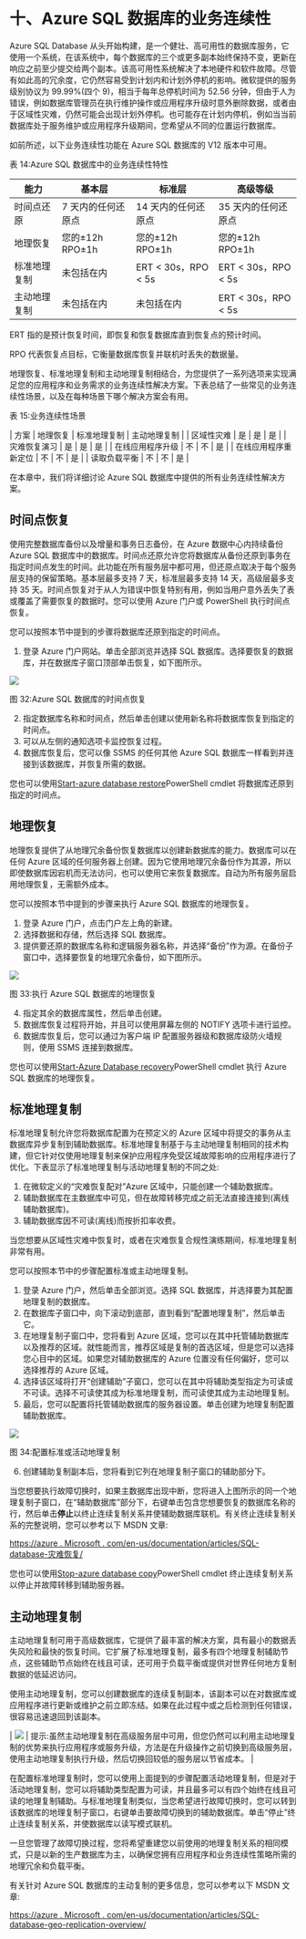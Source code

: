 # 十、Azure SQL 数据库的业务连续性

Azure SQL Database 从头开始构建，是一个健壮、高可用性的数据库服务，它使用一个系统，在该系统中，每个数据库的三个或更多副本始终保持不变，更新在响应之前至少提交给两个副本。该高可用性系统解决了本地硬件和软件故障。尽管有如此高的冗余度，它仍然容易受到计划内和计划外停机的影响。微软提供的服务级别协议为 99.99%(四个 9)，相当于每年总停机时间为 52.56 分钟，但由于人为错误，例如数据库管理员在执行维护操作或应用程序升级时意外删除数据，或者由于区域性灾难，仍然可能会出现计划外停机。也可能存在计划内停机，例如当当前数据库处于服务维护或应用程序升级期间，您希望从不同的位置运行数据库。

如前所述，以下业务连续性功能在 Azure SQL 数据库的 V12 版本中可用。

表 14:Azure SQL 数据库中的业务连续性特性

| 能力 | 基本层 | 标准层 | 高级等级 |
| --- | --- | --- | --- |
| 时间点还原 | 7 天内的任何还原点 | 14 天内的任何还原点 | 35 天内的任何还原点 |
| 地理恢复 | 您的±12h RPO±1h | 您的±12h RPO±1h | 您的±12h RPO±1h |
| 标准地理复制 | 未包括在内 | ERT < 30s，RPO < 5s | ERT < 30s，RPO < 5s |
| 主动地理复制 | 未包括在内 | 未包括在内 | ERT < 30s，RPO < 5s |

ERT 指的是预计恢复时间，即恢复和恢复数据库直到恢复点的预计时间。

RPO 代表恢复点目标，它衡量数据库恢复并联机时丢失的数据量。

地理恢复、标准地理复制和主动地理复制相结合，为您提供了一系列选项来实现满足您的应用程序和业务需求的业务连续性解决方案。下表总结了一些常见的业务连续性场景，以及在每种场景下哪个解决方案会有用。

表 15:业务连续性场景

| 方案 | 地理恢复 | 标准地理复制 | 主动地理复制 |
| 区域性灾难 | 是 | 是 | 是 |
| 灾难恢复演习 | 是 | 是 | 是 |
| 在线应用程序升级 | 不 | 不 | 是 |
| 在线应用程序重新定位 | 不 | 不 | 是 |
| 读取负载平衡 | 不 | 不 | 是 |

在本章中，我们将详细讨论 Azure SQL 数据库中提供的所有业务连续性解决方案。

## 时间点恢复

使用完整数据库备份以及增量和事务日志备份，在 Azure 数据中心内持续备份 Azure SQL 数据库中的数据库。时间点还原允许您将数据库从备份还原到事务在指定时间点发生的时间。此功能在所有服务层中都可用，但还原点取决于每个服务层支持的保留策略。基本层最多支持 7 天，标准层最多支持 14 天，高级层最多支持 35 天。时间点恢复对于从人为错误中恢复特别有用，例如当用户意外丢失了表或覆盖了需要恢复的数据时。您可以使用 Azure 门户或 PowerShell 执行时间点恢复。

您可以按照本节中提到的步骤将数据库还原到指定的时间点。

1.  登录 Azure 门户网站。单击全部浏览并选择 SQL 数据库。选择要恢复的数据库，并在数据库子窗口顶部单击恢复，如下图所示。

![](img/image038.jpg)

图 32:Azure SQL 数据库的时间点恢复

2.  指定数据库名称和时间点，然后单击创建以使用新名称将数据库恢复到指定的时间点。
3.  可以从左侧的通知选项卡监控恢复过程。
4.  数据库恢复后，您可以像 SSMS 的任何其他 Azure SQL 数据库一样看到并连接到该数据库，并恢复所需的数据。

您也可以使用[Start-azure database restore](https://msdn.microsoft.com/library/dn720218.aspx?f=255&MSPPError=-2147217396)PowerShell cmdlet 将数据库还原到指定的时间点。

## 地理恢复

地理恢复提供了从地理冗余备份恢复数据库以创建新数据库的能力。数据库可以在任何 Azure 区域的任何服务器上创建。因为它使用地理冗余备份作为其源，所以即使数据库因宕机而无法访问，也可以使用它来恢复数据库。自动为所有服务层启用地理恢复，无需额外成本。

您可以按照本节中提到的步骤来执行 Azure SQL 数据库的地理恢复。

1.  登录 Azure 门户，点击门户左上角的新建。
2.  选择数据和存储，然后选择 SQL 数据库。
3.  提供要还原的数据库名称和逻辑服务器名称，并选择“备份”作为源。在备份子窗口中，选择要恢复的地理冗余备份，如下图所示。

![](img/image039.jpg)

图 33:执行 Azure SQL 数据库的地理恢复

4.  指定其余的数据库属性，然后单击创建。
5.  数据库恢复过程将开始，并且可以使用屏幕左侧的 NOTIFY 选项卡进行监控。
6.  数据库恢复后，您可以通过为客户端 IP 配置服务器级和数据库级防火墙规则，使用 SSMS 连接到数据库。

您也可以使用[Start-Azure Database recovery](https://msdn.microsoft.com/library/azure/dn720224.aspx)PowerShell cmdlet 执行 Azure SQL 数据库的地理恢复。

## 标准地理复制

标准地理复制允许您将数据库配置为在预定义的 Azure 区域中将提交的事务从主数据库异步复制到辅助数据库。标准地理复制基于与主动地理复制相同的技术构建，但它针对仅使用地理复制来保护应用程序免受区域故障影响的应用程序进行了优化。下表显示了标准地理复制与活动地理复制的不同之处:

1.  在微软定义的“灾难恢复配对”Azure 区域中，只能创建一个辅助数据库。
2.  辅助数据库在主数据库中可见，但在故障转移完成之前无法直接连接到(离线辅助数据库)。
3.  辅助数据库因不可读(离线)而按折扣率收费。

当您想要从区域性灾难中恢复时，或者在灾难恢复合规性演练期间，标准地理复制非常有用。

您可以按照本节中的步骤配置标准或主动地理复制。

1.  登录 Azure 门户，然后单击全部浏览。选择 SQL 数据库，并选择要为其配置地理复制的数据库。
2.  在数据库子窗口中，向下滚动到底部，直到看到“配置地理复制”，然后单击它。
3.  在地理复制子窗口中，您将看到 Azure 区域，您可以在其中托管辅助数据库以及推荐的区域。就性能而言，推荐区域是复制的首选区域，但是您可以选择您心目中的区域。如果您对辅助数据库的 Azure 位置没有任何偏好，您可以选择推荐的 Azure 区域。
4.  选择该区域将打开“创建辅助”子窗口，您可以在其中将辅助类型指定为可读或不可读。选择不可读使其成为标准地理复制，而可读使其成为主动地理复制。
5.  最后，您可以配置将托管辅助数据库的服务器设置。单击创建为地理复制配置辅助数据库。

![](img/image040.jpg)

图 34:配置标准或活动地理复制

6.  创建辅助复制副本后，您将看到它列在地理复制子窗口的辅助部分下。

当您想要执行故障切换时，如果主数据库出现中断，您将进入上图所示的同一个地理复制子窗口，在“辅助数据库”部分下，右键单击包含您想要恢复的数据库名称的行，然后单击**停止**以终止连续复制关系并使辅助数据库联机。有关终止连续复制关系的完整说明，您可以参考以下 MSDN 文章:

[https://azure . Microsoft . com/en-us/documentation/articles/SQL-database-灾难恢复/](https://azure.microsoft.com/en-us/documentation/articles/sql-database-disaster-recovery/)

您也可以使用[Stop-azure database copy](https://msdn.microsoft.com/library/dn720223)PowerShell cmdlet 终止连续复制关系以停止并故障转移到辅助服务器。

## 主动地理复制

主动地理复制可用于高级数据库，它提供了最丰富的解决方案，具有最小的数据丢失风险和最快的恢复时间。它扩展了标准地理复制，最多有四个地理复制辅助节点，这些辅助节点始终在线且可读，还可用于负载平衡或提供对世界任何地方复制数据的低延迟访问。

使用主动地理复制，您可以创建数据库的连续复制副本，该副本可以在对数据库或应用程序进行更新或维护之前立即冻结。如果在此过程中或之后检测到任何错误，很容易迅速退回到该副本。

| ![](img/tip.png) | 提示:虽然主动地理复制在高级服务层中可用，但您仍然可以利用主动地理复制的优势来执行应用程序或服务升级，方法是在升级操作之前切换到高级服务层，使用主动地理复制执行升级，然后切换回较低的服务层以节省成本。 |

在配置标准地理复制时，您可以使用上面提到的步骤配置活动地理复制，但是对于活动地理复制，您可以将辅助类型配置为可读，并且最多可以有四个始终在线且可读的地理复制辅助。与标准地理复制类似，当您希望进行故障切换时，您可以转到该数据库的地理复制子窗口，右键单击要故障切换到的辅助数据库。单击“停止”终止连续复制关系，并使数据库以读写模式联机。

一旦您管理了故障切换过程，您将希望重建您以前使用的地理复制关系的相同模式，只是以新的生产数据库为主，以确保您拥有应用程序和业务连续性策略所需的地理冗余和负载平衡。

有关针对 Azure SQL 数据库的主动复制的更多信息，您可以参考以下 MSDN 文章:

[https://azure . Microsoft . com/en-us/documentation/articles/SQL-database-geo-replication-overview/](https://azure.microsoft.com/en-us/documentation/articles/sql-database-geo-replication-overview/)